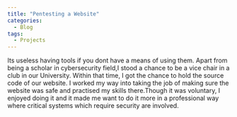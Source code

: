 ```yaml
---
title: "Pentesting a Website"
categories:
  - Blog
tags:
  - Projects
---
```


Its useless having tools if you dont have a means of using them. Apart from being a scholar in cybersecurity field,I stood a chance to be a vice chair in a club in our University. Within that time, I got the chance to hold the source code of our website.
I worked my way into taking the job of making sure the website was safe and practised my skills there.Though it was voluntary, I enjoyed doing it and it made me want to do it more in a professional way where critical systems which require security are involved.
